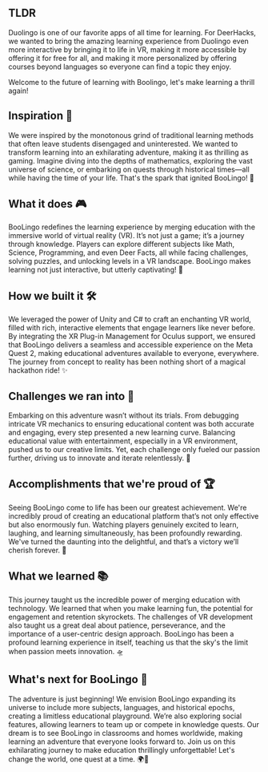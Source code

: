 ## TLDR

Duolingo is one of our favorite apps of all time for learning. For DeerHacks, we wanted to bring the amazing learning experience from Duolingo even more interactive by bringing it to life in VR, making it more accessible by offering it for free for all, and making it more personalized by offering courses beyond languages so everyone can find a topic they enjoy.

Welcome to the future of learning with Boolingo, let's make learning a thrill again!

## Inspiration 🌟

We were inspired by the monotonous grind of traditional learning methods that often leave students disengaged and uninterested. We wanted to transform learning into an exhilarating adventure, making it as thrilling as gaming. Imagine diving into the depths of mathematics, exploring the vast universe of science, or embarking on quests through historical times—all while having the time of your life. That's the spark that ignited BooLingo! 🚀

## What it does 🎮

BooLingo redefines the learning experience by merging education with the immersive world of virtual reality (VR). It’s not just a game; it’s a journey through knowledge. Players can explore different subjects like Math, Science, Programming, and even Deer Facts, all while facing challenges, solving puzzles, and unlocking levels in a VR landscape. BooLingo makes learning not just interactive, but utterly captivating! 🌈

## How we built it 🛠️

We leveraged the power of Unity and C# to craft an enchanting VR world, filled with rich, interactive elements that engage learners like never before. By integrating the XR Plug-in Management for Oculus support, we ensured that BooLingo delivers a seamless and accessible experience on the Meta Quest 2, making educational adventures available to everyone, everywhere. The journey from concept to reality has been nothing short of a magical hackathon ride! ✨

## Challenges we ran into 🚧

Embarking on this adventure wasn’t without its trials. From debugging intricate VR mechanics to ensuring educational content was both accurate and engaging, every step presented a new learning curve. Balancing educational value with entertainment, especially in a VR environment, pushed us to our creative limits. Yet, each challenge only fueled our passion further, driving us to innovate and iterate relentlessly. 💪

## Accomplishments that we're proud of 🏆

Seeing BooLingo come to life has been our greatest achievement. We're incredibly proud of creating an educational platform that’s not only effective but also enormously fun. Watching players genuinely excited to learn, laughing, and learning simultaneously, has been profoundly rewarding. We've turned the daunting into the delightful, and that’s a victory we’ll cherish forever. 🌟

## What we learned 📚

This journey taught us the incredible power of merging education with technology. We learned that when you make learning fun, the potential for engagement and retention skyrockets. The challenges of VR development also taught us a great deal about patience, perseverance, and the importance of a user-centric design approach. BooLingo has been a profound learning experience in itself, teaching us that the sky's the limit when passion meets innovation. 🛸

## What's next for BooLingo 🚀

The adventure is just beginning! We envision BooLingo expanding its universe to include more subjects, languages, and historical epochs, creating a limitless educational playground. We’re also exploring social features, allowing learners to team up or compete in knowledge quests. Our dream is to see BooLingo in classrooms and homes worldwide, making learning an adventure that everyone looks forward to. Join us on this exhilarating journey to make education thrillingly unforgettable! Let's change the world, one quest at a time. 🌍💫
